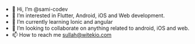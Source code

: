 - 👋 Hi, I’m @sami-codev
- 👀 I’m interested in Flutter, Android, iOS and Web development.
- 🌱 I’m currently learning Ionic and angular
- 💞️ I’m looking to collaborate on anything related to android, iOS and web.
- 📫 How to reach me sullah@witekio.com

<!---
sami-codev/sami-codev is a ✨ special ✨ repository because its `README.md` (this file) appears on your GitHub profile.
You can click the Preview link to take a look at your changes.
--->
